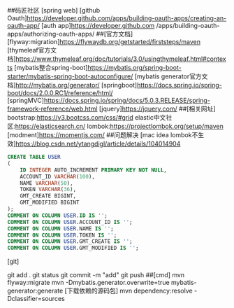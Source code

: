 ##码匠社区
[spring web]
[github Oauth]https://developer.github.com/apps/building-oauth-apps/creating-an-oauth-app/
[auth app]https://developer.github.com /apps/building-oauth-apps/authorizing-oauth-apps/
##[官方文档]
[flyway:migration]https://flywaydb.org/getstarted/firststeps/maven
[thymeleaf官方文档]https://www.thymeleaf.org/doc/tutorials/3.0/usingthymeleaf.html#contexts
[mybatis整合spring-boot]https://mybatis.org/spring-boot-starter/mybatis-spring-boot-autoconfigure/
[mybatis generator官方文档]http://mybatis.org/generator/
[springboot]https://docs.spring.io/spring-boot/docs/2.0.0.RC1/reference/html/
[springMVC]https://docs.spring.io/spring/docs/5.0.3.RELEASE/spring-framework-reference/web.html
[jquery]https://jquery.com/
##[相关网址]
bootstrap:https://v3.bootcss.com/css/#grid
elastic中文社区:https://elasticsearch.cn/
lombok:https://projectlombok.org/setup/maven
[modment]https://momentjs.com/
##问题解决
[mac idea lombok不生效]https://blog.csdn.net/ytangdigl/article/details/104014904
```sql
CREATE TABLE USER
(
    ID INTEGER AUTO_INCREMENT PRIMARY KEY NOT NULL,
    ACCOUNT_ID VARCHAR(100),
    NAME VARCHAR(50),
    TOKEN VARCHAR(36),
    GMT_CREATE BIGINT,
    GMT_MODIFIED BIGINT
);
COMMENT ON COLUMN USER.ID IS '';
COMMENT ON COLUMN USER.ACCOUNT_ID IS '';
COMMENT ON COLUMN USER.NAME IS '';
COMMENT ON COLUMN USER.TOKEN IS '';
COMMENT ON COLUMN USER.GMT_CREATE IS '';
COMMENT ON COLUMN USER.GMT_MODIFIED IS '';

```
[git]

git add .
git status
git commit -m "add"
git push
##[cmd]
mvn flyway:migrate
mvn -Dmybatis.generator.overwrite=true mybatis-generator:generate
[下载依赖的源码包] mvn dependency:resolve -Dclassifier=sources